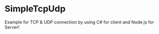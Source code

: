 SimpleTcpUdp
============

Example for TCP &amp; UDP connection by using C# for client and Node.js for Server!
